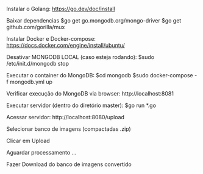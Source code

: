 Instalar o Golang:
https://go.dev/doc/install

Baixar dependencias
$go get go.mongodb.org/mongo-driver
$go get github.com/gorilla/mux

Instalar Docker e Docker-compose:
https://docs.docker.com/engine/install/ubuntu/

Desativar MONGODB LOCAL (caso esteja rodando):
$sudo /etc/init.d/mongodb stop

Executar o container do MongoDB:
$cd mongodb
$sudo docker-compose -f mongodb.yml up

Verificar execução do MongoDB via browser:
http://localhost:8081

Executar servidor (dentro do diretório master):
$go run *.go

Acessar servidor:
http://localhost:8080/upload

Selecionar banco de imagens (compactadas .zip)

Clicar em Upload

Aguardar processamento ...

Fazer Download do banco de imagens convertido
